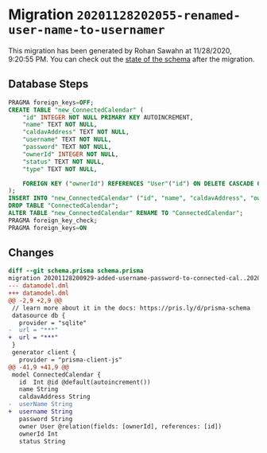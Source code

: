 # Migration `20201128202055-renamed-user-name-to-usernamer`

This migration has been generated by Rohan Sawahn at 11/28/2020, 9:20:55 PM.
You can check out the [state of the schema](./schema.prisma) after the migration.

## Database Steps

```sql
PRAGMA foreign_keys=OFF;
CREATE TABLE "new_ConnectedCalendar" (
    "id" INTEGER NOT NULL PRIMARY KEY AUTOINCREMENT,
    "name" TEXT NOT NULL,
    "caldavAddress" TEXT NOT NULL,
    "username" TEXT NOT NULL,
    "password" TEXT NOT NULL,
    "ownerId" INTEGER NOT NULL,
    "status" TEXT NOT NULL,
    "type" TEXT NOT NULL,

    FOREIGN KEY ("ownerId") REFERENCES "User"("id") ON DELETE CASCADE ON UPDATE CASCADE
);
INSERT INTO "new_ConnectedCalendar" ("id", "name", "caldavAddress", "ownerId", "status", "type", "password") SELECT "id", "name", "caldavAddress", "ownerId", "status", "type", "password" FROM "ConnectedCalendar";
DROP TABLE "ConnectedCalendar";
ALTER TABLE "new_ConnectedCalendar" RENAME TO "ConnectedCalendar";
PRAGMA foreign_key_check;
PRAGMA foreign_keys=ON
```

## Changes

```diff
diff --git schema.prisma schema.prisma
migration 20201128200929-added-username-password-to-connected-cal..20201128202055-renamed-user-name-to-usernamer
--- datamodel.dml
+++ datamodel.dml
@@ -2,9 +2,9 @@
 // learn more about it in the docs: https://pris.ly/d/prisma-schema
 datasource db {
   provider = "sqlite"
-  url = "***"
+  url = "***"
 }
 generator client {
   provider = "prisma-client-js"
@@ -41,9 +41,9 @@
 model ConnectedCalendar {
   id  Int @id @default(autoincrement())
   name String
   caldavAddress String
-  userName String
+  username String
   password String
   owner User @relation(fields: [ownerId], references: [id])
   ownerId Int
   status String
```


